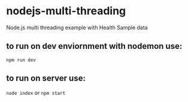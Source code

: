 # nodejs-multi-threading
Node.js multi threading example with Health Sample data


## to run on dev enviornment with nodemon use:
`npm run dev` 

## to run on server use:
`node index`
or 
`npm start`
